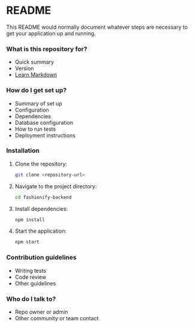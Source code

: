 # README #

This README would normally document whatever steps are necessary to get your application up and running.

### What is this repository for? ###

* Quick summary
* Version
* [Learn Markdown](https://bitbucket.org/tutorials/markdowndemo)

### How do I get set up? ###

* Summary of set up
* Configuration
* Dependencies
* Database configuration
* How to run tests
* Deployment instructions

### Installation ###

1. Clone the repository:
    ```sh
    git clone <repository-url>
    ```
2. Navigate to the project directory:
    ```sh
    cd fashionify-backend
    ```
3. Install dependencies:
    ```sh
    npm install
    ```
4. Start the application:
    ```sh
    npm start
    ```

### Contribution guidelines ###

* Writing tests
* Code review
* Other guidelines

### Who do I talk to? ###

* Repo owner or admin
* Other community or team contact